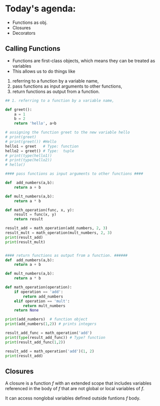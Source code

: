# Today's agenda:

- Functions as obj.
- Closures
- Decorators

## Calling Functions

- Functions are first-class objects, which means they can be treated as variables 
- This allows us to do things like 

1. referring to a function by a variable name, 
2. pass functions as input arguments to other functions,
3. return functions as output from a function.

````python
## 1. referring to a function by a variable name,

def greet():
    a = 1
    b = 2
    return 'hello', a+b

# assigning the function greet to the new variable hello
# print(greet) 
# print(greet()) #Hello
hello1 = greet   # Type: function
hello2 = greet() # Type:  tuple
# print(type(hello1))
# print(type(hello2))
# hello() 

#### pass functions as input arguments to other functions ####

def  add_numbers(a,b):
    return a + b

def mult_numbers(a,b):
    return a * b

def math_operation(func, x, y):
    result = func(x, y)
    return result

result_add = math_operation(add_numbers, 2, 3)
result_mult = math_operation(mult_numbers, 2, 3)
print(result_add)
print(result_mult)


#### return functions as output from a function. ######
def  add_numbers(a,b):
    return a + b

def mult_numbers(a,b):
    return a * b

def math_operation(operation):
    if operation == 'add':
        return add_numbers
    elif operation == 'mult':
        return mult_numbers
    return None

print(add_numbers)  # function object
print(add_numbers(1,2)) # prints integers

result_add_func = math_operation('add')
print(type(result_add_func)) # Type? function
print(result_add_func(1,2))

result_add = math_operation('add')(1, 2)
print(result_add)
````


## Closures

A closure is a function *f*  with an extended scope that includes variables referenced in the body of *f* that are not global or local variables of *f*. 

It can access nonglobal variables defined outside funtions *f* body.

